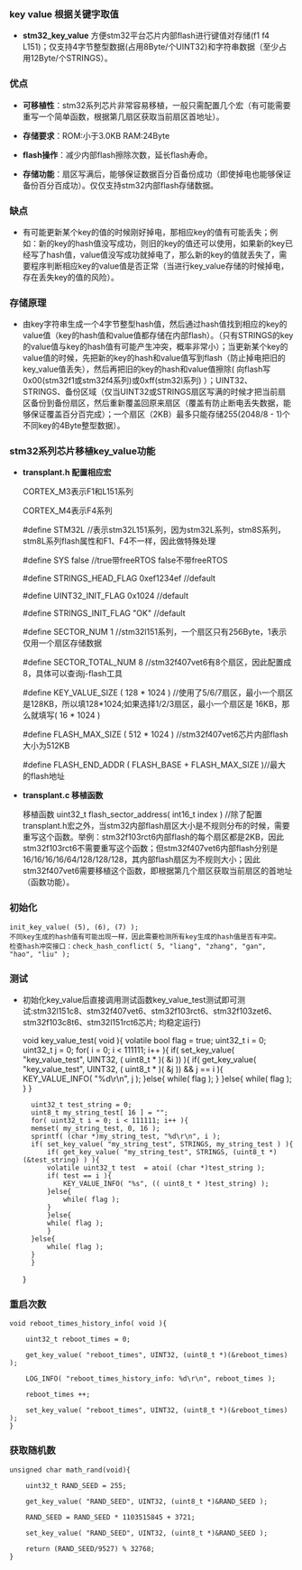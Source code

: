 ### key value 根据关键字取值 ###
- **stm32\_key_value** 方便stm32平台芯片内部flash进行键值对存储(f1 f4 L151)；仅支持4字节整型数据(占用8Byte/个UINT32)和字符串数据（至少占用12Byte/个STRINGS）。

### 优点 ###

- **可移植性**：stm32系列芯片非常容易移植，一般只需配置几个宏（有可能需要重写一个简单函数，根据第几扇区获取当前扇区首地址）。

- **存储要求**：ROM:小于3.0KB RAM:24Byte

- **flash操作**：减少内部flash擦除次数，延长flash寿命。

- **存储功能**：扇区写满后，能够保证数据百分百备份成功（即使掉电也能够保证备份百分百成功）。仅仅支持stm32内部flash存储数据。
### 缺点 ###
- 有可能更新某个key的值的时候刚好掉电，那相应key的值有可能丢失；例如：新的key的hash值没写成功，则旧的key的值还可以使用，如果新的key已经写了hash值，value值没写成功就掉电了，那么新的key的值就丢失了，需要程序判断相应key的value值是否正常（当进行key_value存储的时候掉电，存在丢失key的值的风险）。

### 存储原理 ###
- 由key字符串生成一个4字节整型hash值，然后通过hash值找到相应的key的value值（key的hash值和value值都存储在内部flash）。（只有STRINGS的key的value值与key的hash值有可能产生冲突，概率非常小）；当更新某个key的value值的时候，先把新的key的hash和value值写到flash（防止掉电把旧的key_value值丢失），然后再把旧的key的hash和value值擦除( 向flash写0x00(stm32f1或stm32f4系列)或0xff(stm32l系列) ）；UINT32、STRINGS、备份区域（仅当UINT32或STRINGS扇区写满的时候才把当前扇区备份到备份扇区，然后重新覆盖回原来扇区（覆盖有防止断电丢失数据，能够保证覆盖百分百完成）；一个扇区（2KB）最多只能存储255(2048/8 - 1)个不同key的4Byte整型数据）。

### stm32系列芯片移植key_value功能 ###

- **transplant.h 配置相应宏**

	CORTEX_M3表示F1和L151系列

	CORTEX_M4表示F4系列

	\#define STM32L //表示stm32L151系列，因为stm32L系列，stm8S系列，stm8L系列flash属性和F1、F4不一样，因此做特殊处理
	
	\#define SYS false //true带freeRTOS false不带freeRTOS
	
	\#define STRINGS\_HEAD_FLAG 0xef1234ef //default
	
	\#define UINT32\_INIT_FLAG 0x1024 //default
	
	\#define STRINGS\_INIT_FLAG "OK" //default
	
	\#define SECTOR\_NUM 1 //stm32l151系列，一个扇区只有256Byte，1表示仅用一个扇区存储数据
	
	\#define SECTOR\_TOTAL_NUM 8 //stm32f407vet6有8个扇区，因此配置成8，具体可以查询j-flash工具
	
	\#define KEY\_VALUE_SIZE ( 128 * 1024 ) //使用了5/6/7扇区，最小一个扇区是128KB，所以填128*1024;如果选择1/2/3扇区，最小一个扇区是 16KB，那么就填写( 16 * 1024 )
	
	\#define FLASH\_MAX_SIZE ( 512 * 1024 ) //stm32f407vet6芯片内部flash大小为512KB
	
	\#define FLASH\_END\_ADDR ( FLASH\_BASE + FLASH\_MAX_SIZE )//最大的flash地址

- **transplant.c 移植函数**

	移植函数 uint32\_t flash\_sector\_address( int16_t index ) //除了配置transplant.h宏之外，当stm32内部flash扇区大小是不规则分布的时候，需要重写这个函数。举例：stm32f103rct6内部flash的每个扇区都是2KB，因此stm32f103rct6不需要重写这个函数；但stm32f407vet6内部flash分别是16/16/16/16/64/128/128/128，其内部flash扇区为不规则大小；因此stm32f407vet6需要移植这个函数，即根据第几个扇区获取当前扇区的首地址（函数功能）。

### 初始化 ###

	init_key_value( (5), (6), (7) );
	不同key生成的hash值有可能出现一样，因此需要检测所有key生成的hash值是否有冲突。
	检查hash冲突接口：check_hash_conflict( 5, "liang", "zhang", "gan", "hao", "liu" );
### 测试 ###

- 初始化key_value后直接调用测试函数key_value_test测试即可测试:stm32l151c8、stm32f407vet6、stm32f103rct6、stm32f103zet6、stm32f103c8t6、stm32l151rct6芯片; 均稳定运行)

	void key_value_test( void ){
	    volatile bool flag = true;
	    uint32_t i = 0;
	    uint32_t j = 0;
	    for( i = 0; i < 111111; i++ ){
		if( set_key_value( "key_value_test", UINT32, ( uint8_t * )( &i )) ){
		    if( get_key_value( "key_value_test", UINT32, ( uint8_t * )( &j )) && j == i ){
			KEY_VALUE_INFO( "%d\r\n", j );
		    }else{
			while( flag );
		    }
		}else{
		    while( flag );
		}
	    }

	    uint32_t test_string = 0;
	    uint8_t my_string_test[ 16 ] = "";
	    for( uint32_t i = 0; i < 111111; i++ ){
		memset( my_string_test, 0, 16 );
		sprintf( (char *)my_string_test, "%d\r\n", i );
		if( set_key_value( "my_string_test", STRINGS, my_string_test ) ){
		    if( get_key_value( "my_string_test", STRINGS, (uint8_t *)(&test_string) ) ){
			volatile uint32_t test  = atoi( (char *)test_string );
			if( test == i ){
			    KEY_VALUE_INFO( "%s", (( uint8_t * )test_string) );
			}else{
			    while( flag );
			}
		    }else{
			while( flag );
		    }
		}else{
		    while( flag );
		}
	    }
	}

### 重启次数 ###

	void reboot_times_history_info( void ){
	
		uint32_t reboot_times = 0;
		
		get_key_value( "reboot_times", UINT32, (uint8_t *)(&reboot_times) );
		
		LOG_INFO( "reboot_times_history_info: %d\r\n", reboot_times );
		
		reboot_times ++;
		
		set_key_value( "reboot_times", UINT32, (uint8_t *)(&reboot_times) );
	}

### 获取随机数 ###

	unsigned char math_rand(void){
	
		uint32_t RAND_SEED = 255;
		
		get_key_value( "RAND_SEED", UINT32, (uint8_t *)&RAND_SEED );
		
		RAND_SEED = RAND_SEED * 1103515845 + 3721;
		
		set_key_value( "RAND_SEED", UINT32, (uint8_t *)&RAND_SEED );
		
		return (RAND_SEED/9527) % 32768;
	}
